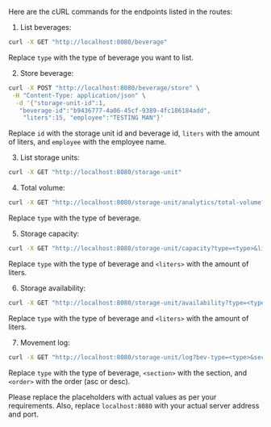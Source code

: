 Here are the cURL commands for the endpoints listed in the routes:

1. List beverages:
```bash
curl -X GET "http://localhost:8080/beverage"
```
Replace `type` with the type of beverage you want to list.

2. Store beverage:
```bash
curl -X POST "http://localhost:8080/beverage/store" \
 -H "Content-Type: application/json" \
  -d '{"storage-unit-id":1,
   "beverage-id":"b9436777-4a06-45cf-9389-4fc186184add",
    "liters":15, "employee":"TESTING MAN"}'
```
Replace `id` with the storage unit id and beverage id, `liters` with the amount of liters, and `employee` with the employee name.

3. List storage units:
```bash
curl -X GET "http://localhost:8080/storage-unit"
```

4. Total volume:
```bash
curl -X GET "http://localhost:8080/storage-unit/analytics/total-volume?type=<type>"
```
Replace `type` with the type of beverage.

5. Storage capacity:
```bash
curl -X GET "http://localhost:8080/storage-unit/capacity?type=<type>&liters=<liters>"
```
Replace `type` with the type of beverage and `<liters>` with the amount of liters.

6. Storage availability:
```bash
curl -X GET "http://localhost:8080/storage-unit/availability?type=<type>&liters=<liters>"
```
Replace `type` with the type of beverage and `<liters>` with the amount of liters.

7. Movement log:
```bash
curl -X GET "http://localhost:8080/storage-unit/log?bev-type=<type>&section=<section>&storage-order=<order>&time-order=<order>"
```
Replace `type` with the type of beverage, `<section>` with the section, and `<order>` with the order (asc or desc).

Please replace the placeholders with actual values as per your requirements. Also, replace `localhost:8080` with your actual server address and port.